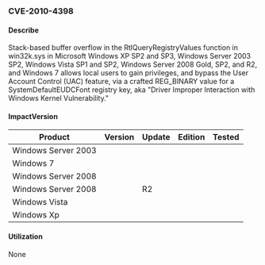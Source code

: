 ### CVE-2010-4398

#### Describe

Stack-based buffer overflow in the RtlQueryRegistryValues function in win32k.sys in Microsoft Windows XP SP2 and SP3, Windows Server 2003 SP2, Windows Vista SP1 and SP2, Windows Server 2008 Gold, SP2, and R2, and Windows 7 allows local users to gain privileges, and bypass the User Account Control (UAC) feature, via a crafted REG_BINARY value for a SystemDefaultEUDCFont registry key, aka "Driver Improper Interaction with Windows Kernel Vulnerability."


#### ImpactVersion

| Product             | Version | Update | Edition | Tested |
| ------------------- | ------- | ------ | ------- | ------ |
| Windows Server 2003 |         |        |         |        |
| Windows 7           |         |        |         |        |
| Windows Server 2008 |         |        |         |        |
| Windows Server 2008 |         | R2     |         |        |
| Windows Vista       |         |        |         |        |
| Windows Xp          |         |        |         |        |

#### Utilization

None

